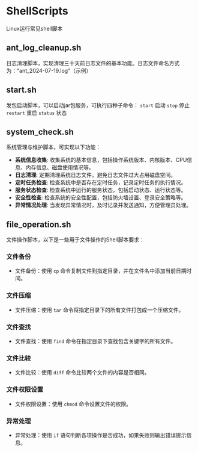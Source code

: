 # ShellScripts

Linux运行常见shell脚本

## ant_log_cleanup.sh
日志清理脚本，实现清理三十天前日志文件的基本功能。日志文件命名方式为："ant_2024-07-19.log"（示例）

## start.sh
发包启动脚本，可以启动jar包服务，可执行四种子命令：
`start` 启动
`stop` 停止
`restart` 重启
`status` 状态

## system_check.sh
系统管理与维护脚本，可实现以下功能：
- **系统信息收集**: 收集系统的基本信息，包括操作系统版本、内核版本、CPU信息、内存信息、磁盘使用情况等。
- **日志清理**: 定期清理系统日志文件，避免日志文件过大占用磁盘空间。
- **定时任务检查**: 检查系统中是否存在定时任务，记录定时任务的执行情况。
- **服务状态检查**: 检查系统中运行的服务状态，包括启动状态、运行状态等。
- **安全性检查**: 检查系统的安全性配置，包括防火墙设置、登录安全策略等。
- **异常情况处理**: 当发现异常情况时，及时记录并发送通知，方便管理员处理。


## file_operation.sh

文件操作脚本，以下是一些用于文件操作的Shell脚本要求：

### 文件备份
- 文件备份：使用 `cp` 命令复制文件到指定目录，并在文件名中添加当前日期时间。

### 文件压缩
- 文件压缩：使用 `tar` 命令将指定目录下的所有文件打包成一个压缩文件。

### 文件查找
- 文件查找：使用 `find` 命令在指定目录下查找包含关键字的所有文件。

### 文件比较
- 文件比较：使用 `diff` 命令比较两个文件的内容是否相同。

### 文件权限设置
- 文件权限设置：使用 `chmod` 命令设置文件的权限。

### 异常处理
- 异常处理：使用 `if` 语句判断各项操作是否成功，如果失败则输出错误提示信息。




